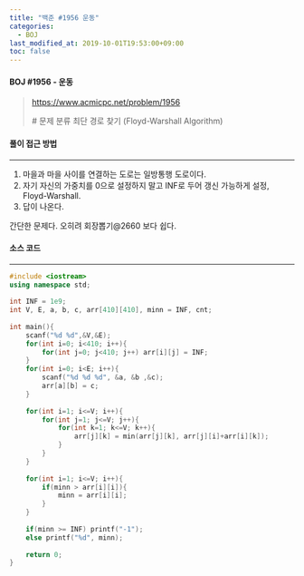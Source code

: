 ```yaml
---
title: "백준 #1956 운동"
categories: 
  - BOJ
last_modified_at: 2019-10-01T19:53:00+09:00
toc: false
---
```


#### BOJ #1956 - 운동

> https://www.acmicpc.net/problem/1956
>
> \# 문제 분류
> 최단 경로 찾기 (Floyd-Warshall Algorithm)



#### 풀이 접근 방법 

---

1. 마을과 마을 사이를 연결하는 도로는 일방통행 도로이다.
2. 자기 자신의 가중치를 0으로 설정하지 말고 INF로 두어 갱신 가능하게 설정, Floyd-Warshall.
3. 답이 나온다.

간단한 문제다. 오히려 회장뽑기@2660 보다 쉽다.



#### 소스 코드

---

``` c++
#include <iostream>
using namespace std;
 
int INF = 1e9;
int V, E, a, b, c, arr[410][410], minn = INF, cnt;
 
int main(){
    scanf("%d %d",&V,&E);
    for(int i=0; i<410; i++){
        for(int j=0; j<410; j++) arr[i][j] = INF;
    }
    for(int i=0; i<E; i++){
        scanf("%d %d %d", &a, &b ,&c);
        arr[a][b] = c;
    }
    
    for(int i=1; i<=V; i++){
        for(int j=1; j<=V; j++){
            for(int k=1; k<=V; k++){
                arr[j][k] = min(arr[j][k], arr[j][i]+arr[i][k]);
            }
        }
    }
     
    for(int i=1; i<=V; i++){
        if(minn > arr[i][i]){
            minn = arr[i][i];
        }
    }
                        
    if(minn >= INF) printf("-1");
    else printf("%d", minn);
 
    return 0;
}
```

